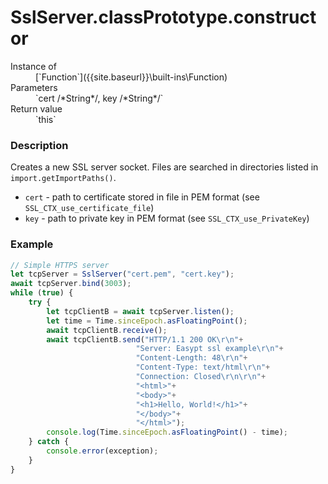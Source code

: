 # SslServer.classPrototype.constructor

<dl>
<dt> Instance of </dt><dd markdown="1">
 [`Function`]({{site.baseurl}}\built-ins\Function) 
</dd>
<dt> Parameters </dt><dd markdown="1">
 `cert /*String*/, key /*String*/` 
</dd>
<dt> Return value </dt><dd markdown="1">
 `this` 
</dd>

</dl>

### Description

Creates a new SSL server socket. Files are searched in directories 
listed in `import.getImportPaths()`.
 - `cert` - path to certificate stored in file in PEM format
            (see `SSL_CTX_use_certificate_file`)
 - `key`  - path to private key in PEM format
            (see `SSL_CTX_use_PrivateKey`)
 

### Example

```js
// Simple HTTPS server
let tcpServer = SslServer("cert.pem", "cert.key");
await tcpServer.bind(3003);
while (true) {
    try {
        let tcpClientB = await tcpServer.listen();
        let time = Time.sinceEpoch.asFloatingPoint();
        await tcpClientB.receive();
        await tcpClientB.send("HTTP/1.1 200 OK\r\n"+
                            "Server: Easypt ssl example\r\n"+
                            "Content-Length: 48\r\n"+
                            "Content-Type: text/html\r\n"+
                            "Connection: Closed\r\n\r\n"+
                            "<html>"+
                            "<body>"+
                            "<h1>Hello, World!</h1>"+
                            "</body>"+
                            "</html>");
        console.log(Time.sinceEpoch.asFloatingPoint() - time);
    } catch {
        console.error(exception);
    }
}
```

